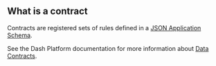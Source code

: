 ## What is a contract

Contracts are registered sets of rules defined in a [JSON Application Schema](https://dashplatform.readme.io/docs/core-concepts).

See the Dash Platform documentation for more information about [Data Contracts](https://dashplatform.readme.io/docs/explanation-platform-protocol-data-contract).